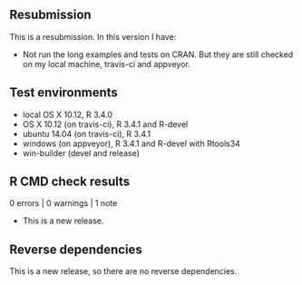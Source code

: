 ## Resubmission
This is a resubmission. In this version I have:

* Not run the long examples and tests on CRAN.
  But they are still checked on my local machine, travis-ci and appveyor.

## Test environments
* local OS X 10.12, R 3.4.0
* OS X 10.12 (on travis-ci), R 3.4.1 and R-devel
* ubuntu 14.04 (on travis-ci), R 3.4.1
* windows (on appveyor), R 3.4.1 and R-devel with Rtools34
* win-builder (devel and release)

## R CMD check results

0 errors | 0 warnings | 1 note

* This is a new release.

## Reverse dependencies

This is a new release, so there are no reverse dependencies.
